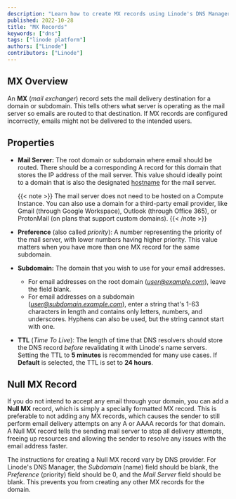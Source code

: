 ```yaml
---
description: "Learn how to create MX records using Linode's DNS Manager"
published: 2022-10-28
title: "MX Records"
keywords: ["dns"]
tags: ["linode platform"]
authors: ["Linode"]
contributors: ["Linode"]
---
```


## MX Overview

An **MX** (*mail exchanger*) record sets the mail delivery destination for a domain or subdomain. This tells others what server is operating as the mail  server so emails are routed to that destination. If MX records are configured incorrectly, emails might not be delivered to the intended users.

## Properties

- **Mail Server:** The root domain or subdomain where email should be routed. There should be a corresponding A record for this domain that stores the IP address of the mail server. This value should ideally point to a domain that is also the designated [hostname](/docs/products/compute/compute-instances/guides/set-up-and-secure/#configure-a-custom-hostname) for the mail server.

    {{< note >}}
    The mail server does not need to be hosted on a Compute Instance. You can also use a domain for a third-party email provider, like Gmail (through Google Workspace), Outlook (through Office 365), or ProtonMail (on plans that support custom domains).
    {{< /note >}}

- **Preference** (also called *priority*): A number representing the priority of the mail server, with lower numbers having higher priority. This value matters when you have more than one MX record for the same subdomain.

- **Subdomain:** The domain that you wish to use for your email addresses.

    - For email addresses on the root domain (*user@example.com*), leave the field blank.
    - For email addresses on a subdomain (*user@subdomain.example.com*), enter a string that's 1-63 characters in length and contains only letters, numbers, and underscores. Hyphens can also be used, but the string cannot start with one.

- **TTL** (*Time To Live*): The length of time that DNS resolvers should store the DNS record *before* revalidating it with Linode's name servers. Setting the TTL to **5 minutes** is recommended for many use cases. If **Default** is selected, the TTL is set to **24 hours**.

## Null MX Record

If you do not intend to accept any email through your domain, you can add a **Null MX** record, which is simply a specially formatted MX record. This is preferable to not adding any MX records, which causes the sender to still perform email delivery attempts on any A or AAAA records for that domain. A Null MX record tells the sending mail server to stop all delivery attempts, freeing up resources and allowing the sender to resolve any issues with the email address faster.

The instructions for creating a Null MX record vary by DNS provider. For Linode's DNS Manager, the *Subdomain* (name) field should be blank, the *Preference* (priority) field should be 0, and the *Mail Server* field should be blank. This prevents you from creating any other MX records for the domain.
